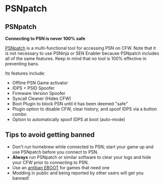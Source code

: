 # PSNpatch

## PSNpatch

**Connecting to PSN is never 100% safe**

[PSNpatch](http://store.brewology.com/ahomebrew.php?brewid=244) is a multi-functional tool for accessing PSN on CFW. Note that it is not necessary to use PSNinja or SEN Enabler because PSNpatch includes all of the same features. Keep in mind that no tool is 100% effective in preventing bans.

Its features include:

* Offline PSN Game activator
* IDPS + PSID Spoofer
* Firmware Version Spoofer
* Syscall Cleaner \(Hides CFW\)
* Boot Plugin to block PSN until it has been deemed "safe"
* Plugin option to disable CFW, clear history, and spoof IDPS via a button combo
* Option to automatically spoof IDPS at boot \(auto-mode\)

## Tips to avoid getting banned

* Don't run homebrew while connected to PSN; start your game up and use PSNpatch before you connect to PSN.
* **Always** run PSNpatch or similar software to clear your logs and hide your CFW prior to connecting to PSN.
* Use an [antiban EBOOT](https://www.reddit.com/r/ps3homebrew/wiki/antiban) for games that need one
* Modding in public and being reported by other users will get you banned!


